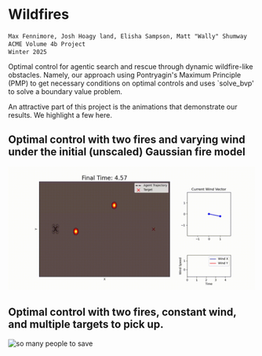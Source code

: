 # Wildfires
	Max Fennimore, Josh Hoagy land, Elisha Sampson, Matt "Wally" Shumway
	ACME Volume 4b Project
	Winter 2025

Optimal control for agentic search and rescue through dynamic wildfire-like obstacles. Namely, our approach using Pontryagin's Maximum Principle (PMP) to get necessary conditions on optimal controls and uses `solve_bvp' to solve a boundary value problem. 

An attractive part of this project is the animations that demonstrate our results. We highlight a few here.

## Optimal control with two fires and varying wind under the initial (unscaled) Gaussian fire model

![intial fire model](animations/fire2_drone_varyw.gif)


## Optimal control with two fires, constant wind, and multiple targets to pick up. 

![so many people to save](animations/so_many_people_to_save.gif)

